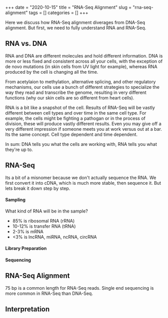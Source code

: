 +++ 
date = "2020-10-15"
title = "RNA-Seq Alignment"
slug = "rna-seq-alignment"
tags = []
categories = []
+++

Here we discuss how RNA-Seq alignment diverages from DNA-Seq alignment. But first, we need to fully understand RNA and RNA-Seq. 


## RNA vs. DNA 

RNA and DNA are different molecules and hold different information. DNA is more or less fixed and consistent across all your cells, with the exception of de novo mutations (in skin cells from UV light for example), whereas RNA produced by the cell is changing all the time.

From acetylaion to methylation, alternative splicing, and other regulatory mechanisms, our cells use a bunch of different strategies to specialize the way they read and transcribe the genome, resulting in very different functions (why our skin cells are so different from heart cells).

RNA is a bit like a snapshot of the cell. Results of RNA-Seq will be vastly different between cell types and over time in the same cell type. For example, the cells might be fighting a pathogan or in the process of division, these will produce vastly different results. Even you may give off a very different impression if someone meets you at work versus out at a bar. Its the same concept. Cell type dependent and time dependent.

In sum: DNA tells you what the cells are working with, RNA tells you what they're up to.


## RNA-Seq

Its a bit of a misnomer because we don't actually sequence the RNA. We first convert it into cDNA, which is much more stable, then sequence it. But lets break it down step by step.

#### Sampling

What kind of RNA will be in the sample?

- 85% is ribosomal RNA (rRNA)
- 10-12% is transfer RNA (tRNA)
- 2-3% is mRNA
- <3% is lncRNA, miRNA, ncRNA, circRNA


#### Library Preparation

#### Sequencing


## RNA-Seq Alignment

75 bp is a common length for RNA-Seq reads. Single end sequencing is more common in RNA-Seq than DNA-Seq.


## Interpretation




